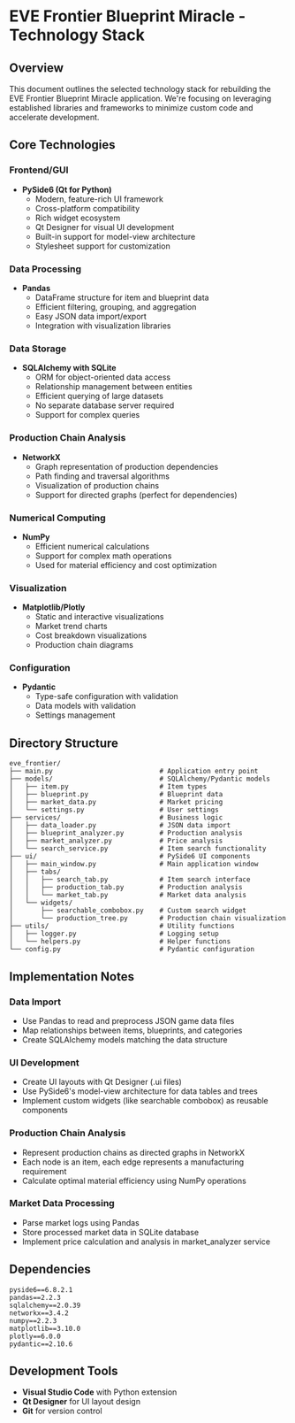 # EVE Frontier Blueprint Miracle - Technology Stack

## Overview
This document outlines the selected technology stack for rebuilding the EVE Frontier Blueprint Miracle application. We're focusing on leveraging established libraries and frameworks to minimize custom code and accelerate development.

## Core Technologies

### Frontend/GUI
- **PySide6 (Qt for Python)**
  - Modern, feature-rich UI framework
  - Cross-platform compatibility
  - Rich widget ecosystem
  - Qt Designer for visual UI development
  - Built-in support for model-view architecture
  - Stylesheet support for customization

### Data Processing
- **Pandas**
  - DataFrame structure for item and blueprint data
  - Efficient filtering, grouping, and aggregation
  - Easy JSON data import/export
  - Integration with visualization libraries

### Data Storage
- **SQLAlchemy with SQLite**
  - ORM for object-oriented data access
  - Relationship management between entities
  - Efficient querying of large datasets
  - No separate database server required
  - Support for complex queries

### Production Chain Analysis
- **NetworkX**
  - Graph representation of production dependencies
  - Path finding and traversal algorithms
  - Visualization of production chains
  - Support for directed graphs (perfect for dependencies)

### Numerical Computing
- **NumPy**
  - Efficient numerical calculations
  - Support for complex math operations
  - Used for material efficiency and cost optimization

### Visualization
- **Matplotlib/Plotly**
  - Static and interactive visualizations
  - Market trend charts
  - Cost breakdown visualizations
  - Production chain diagrams

### Configuration
- **Pydantic**
  - Type-safe configuration with validation
  - Data models with validation
  - Settings management

## Directory Structure

```
eve_frontier/
├── main.py                           # Application entry point
├── models/                           # SQLAlchemy/Pydantic models
│   ├── item.py                       # Item types
│   ├── blueprint.py                  # Blueprint data
│   ├── market_data.py                # Market pricing
│   └── settings.py                   # User settings
├── services/                         # Business logic
│   ├── data_loader.py                # JSON data import
│   ├── blueprint_analyzer.py         # Production analysis
│   ├── market_analyzer.py            # Price analysis
│   └── search_service.py             # Item search functionality
├── ui/                               # PySide6 UI components
│   ├── main_window.py                # Main application window
│   ├── tabs/
│   │   ├── search_tab.py             # Item search interface
│   │   ├── production_tab.py         # Production analysis
│   │   └── market_tab.py             # Market data analysis
│   └── widgets/
│       ├── searchable_combobox.py    # Custom search widget
│       └── production_tree.py        # Production chain visualization
├── utils/                            # Utility functions
│   ├── logger.py                     # Logging setup
│   └── helpers.py                    # Helper functions
└── config.py                         # Pydantic configuration
```

## Implementation Notes

### Data Import
- Use Pandas to read and preprocess JSON game data files
- Map relationships between items, blueprints, and categories
- Create SQLAlchemy models matching the data structure

### UI Development
- Create UI layouts with Qt Designer (.ui files)
- Use PySide6's model-view architecture for data tables and trees
- Implement custom widgets (like searchable combobox) as reusable components

### Production Chain Analysis
- Represent production chains as directed graphs in NetworkX
- Each node is an item, each edge represents a manufacturing requirement
- Calculate optimal material efficiency using NumPy operations

### Market Data Processing
- Parse market logs using Pandas
- Store processed market data in SQLite database
- Implement price calculation and analysis in market_analyzer service

## Dependencies

```
pyside6==6.8.2.1
pandas==2.2.3
sqlalchemy==2.0.39
networkx==3.4.2
numpy==2.2.3
matplotlib==3.10.0
plotly==6.0.0
pydantic==2.10.6
```

## Development Tools
- **Visual Studio Code** with Python extension
- **Qt Designer** for UI layout design
- **Git** for version control 